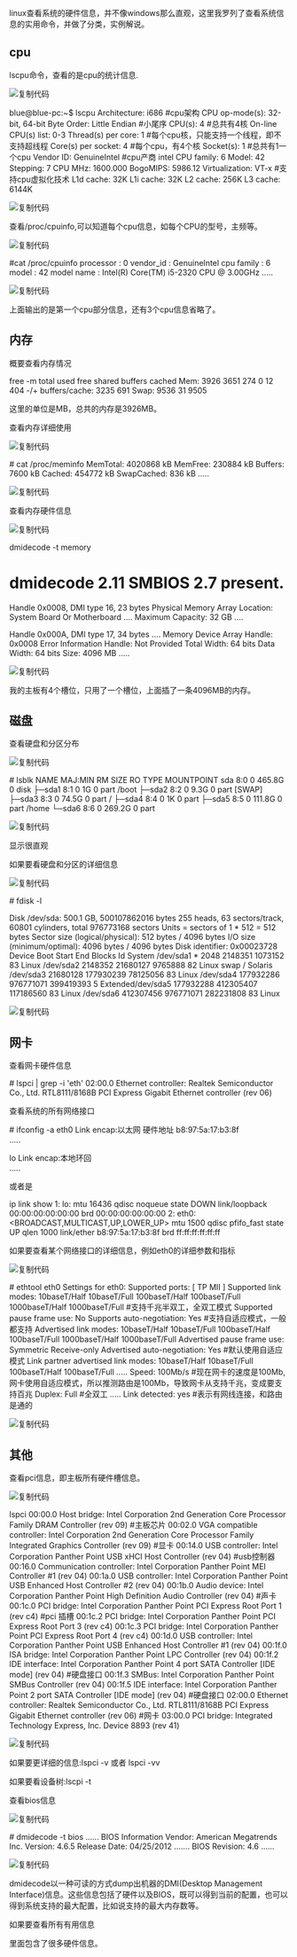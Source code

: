linux查看系统的硬件信息，并不像windows那么直观，这里我罗列了查看系统信息的实用命令，并做了分类，实例解说。

**cpu**
-------

lscpu命令，查看的是cpu的统计信息.

![复制代码](https://common.cnblogs.com/images/copycode.gif)

blue@blue-pc:~$ lscpu
Architecture:          i686            #cpu架构
CPU op\-mode(s):        32\-bit, 64\-bit
Byte Order:            Little Endian   #小尾序
CPU(s): 4 #总共有4核
On\-line CPU(s) list:   0\-3 Thread(s) per core: 1 #每个cpu核，只能支持一个线程，即不支持超线程
Core(s) per socket: 4 #每个cpu，有4个核
Socket(s): 1 #总共有1一个cpu
Vendor ID:             GenuineIntel    #cpu产商 intel
CPU family: 6 Model: 42 Stepping: 7 CPU MHz: 1600.000 BogoMIPS: 5986.12 Virtualization:        VT\-x            #支持cpu虚拟化技术
L1d cache:             32K
L1i cache:             32K
L2 cache:              256K
L3 cache:              6144K

![复制代码](https://common.cnblogs.com/images/copycode.gif)

查看/proc/cpuinfo,可以知道每个cpu信息，如每个CPU的型号，主频等。

![复制代码](https://common.cnblogs.com/images/copycode.gif)

#cat /proc/cpuinfo
processor    : 0 vendor\_id    : GenuineIntel
cpu family    : 6 model        : 42 model name    : Intel(R) Core(TM) i5\-2320 CPU @ 3.00GHz
.....

![复制代码](https://common.cnblogs.com/images/copycode.gif)

上面输出的是第一个cpu部分信息，还有3个cpu信息省略了。

**内存**
------

概要查看内存情况

free -m
             total       used free shared    buffers     cached
Mem: 3926       3651        274          0         12        404
-/+ buffers/cache:       3235        691 Swap: 9536         31       9505

这里的单位是MB，总共的内存是3926MB。

查看内存详细使用

![复制代码](https://common.cnblogs.com/images/copycode.gif)

\# cat /proc/meminfo 
MemTotal: 4020868 kB
MemFree: 230884 kB
Buffers: 7600 kB
Cached: 454772 kB
SwapCached: 836 kB
.....

![复制代码](https://common.cnblogs.com/images/copycode.gif)

查看内存硬件信息

![复制代码](https://common.cnblogs.com/images/copycode.gif)

dmidecode -t memory
# dmidecode 2.11 SMBIOS 2.7 present.

Handle 0x0008, DMI type 16, 23 bytes
Physical Memory Array
    Location: System Board Or Motherboard
....
    Maximum Capacity: 32 GB
....

Handle 0x000A, DMI type 17, 34 bytes
....
Memory Device
    Array Handle: 0x0008 Error Information Handle: Not Provided
    Total Width: 64 bits
    Data Width: 64 bits
    Size: 4096 MB
.....

![复制代码](https://common.cnblogs.com/images/copycode.gif)

我的主板有4个槽位，只用了一个槽位，上面插了一条4096MB的内存。

**磁盘**
------

查看硬盘和分区分布

![复制代码](https://common.cnblogs.com/images/copycode.gif)

\# lsblk
NAME   MAJ:MIN RM   SIZE RO TYPE MOUNTPOINT
sda 8:0    0 465.8G  0 disk 
├─sda1 8:1    0     1G  0 part /boot
├─sda2 8:2    0   9.3G  0 part \[SWAP\]
├─sda3 8:3    0  74.5G  0 part / ├─sda4 8:4    0     1K  0 part 
├─sda5 8:5    0 111.8G  0 part /home
└─sda6 8:6    0 269.2G  0 part 

![复制代码](https://common.cnblogs.com/images/copycode.gif)

显示很直观

如果要看硬盘和分区的详细信息

![复制代码](https://common.cnblogs.com/images/copycode.gif)

\# fdisk -l

Disk /dev/sda: 500.1 GB, 500107862016 bytes 255 heads, 63 sectors/track, 60801 cylinders, total 976773168 sectors
Units \= sectors of 1 \* 512 = 512 bytes
Sector size (logical/physical): 512 bytes / 4096 bytes
I/O size (minimum/optimal): 4096 bytes / 4096 bytes
Disk identifier: 0x00023728 Device Boot      Start         End      Blocks   Id  System /dev/sda1   \*        2048     2148351     1073152   83 Linux /dev/sda2         2148352    21680127     9765888   82  Linux swap / Solaris /dev/sda3        21680128   177930239    78125056   83 Linux /dev/sda4       177932286   976771071   399419393    5 Extended/dev/sda5       177932288   412305407   117186560   83 Linux /dev/sda6       412307456   976771071   282231808   83  Linux

![复制代码](https://common.cnblogs.com/images/copycode.gif)

**网卡**
------

查看网卡硬件信息

\# lspci | grep -i 'eth'
02:00.0 Ethernet controller: Realtek Semiconductor Co., Ltd. RTL8111/8168B PCI Express Gigabit Ethernet controller (rev 06)

查看系统的所有网络接口

\# ifconfig -a
eth0      Link encap:以太网  硬件地址 b8:97:5a:17:b3:8f  
 .....

lo        Link encap:本地环回  
          .....

或者是

ip link show 1: lo: <LOOPBACK> mtu 16436 qdisc noqueue state DOWN 
link/loopback 00:00:00:00:00:00 brd 00:00:00:00:00:00
2: eth0: <BROADCAST,MULTICAST,UP,LOWER\_UP> mtu 1500 qdisc pfifo\_fast state UP qlen 1000 link/ether b8:97:5a:17:b3:8f brd ff:ff:ff:ff:ff:ff

如果要查看某个网络接口的详细信息，例如eth0的详细参数和指标

![复制代码](https://common.cnblogs.com/images/copycode.gif)

\# ethtool eth0
Settings for eth0:
    Supported ports: \[ TP MII \]
    Supported link modes:   10baseT/Half 10baseT/Full 
                            100baseT/Half 100baseT/Full 
                            1000baseT/Half 1000baseT/Full #支持千兆半双工，全双工模式
    Supported pause frame use: No 
    Supports auto\-negotiation: Yes #支持自适应模式，一般都支持
    Advertised link modes:  10baseT/Half 10baseT/Full 
                            100baseT/Half 100baseT/Full 
                            1000baseT/Half 1000baseT/Full
    Advertised pause frame use: Symmetric Receive\-only
    Advertised auto\-negotiation: Yes #默认使用自适应模式
    Link partner advertised link modes:  10baseT/Half 10baseT/Full 
                                         100baseT/Half 100baseT/Full 
 .....
    Speed: 100Mb/s #现在网卡的速度是100Mb,网卡使用自适应模式，所以推测路由是100Mb，导致网卡从支持千兆，变成要支持百兆
    Duplex: Full   #全双工
 .....
    Link detected: yes    #表示有网线连接，和路由是通的

![复制代码](https://common.cnblogs.com/images/copycode.gif)

**其他**
------

查看pci信息，即主板所有硬件槽信息。

![复制代码](https://common.cnblogs.com/images/copycode.gif)

lspci 00:00.0 Host bridge: Intel Corporation 2nd Generation Core Processor Family DRAM Controller (rev 09) #主板芯片 00:02.0 VGA compatible controller: Intel Corporation 2nd Generation Core Processor Family Integrated Graphics Controller (rev 09) #显卡 00:14.0 USB controller: Intel Corporation Panther Point USB xHCI Host Controller (rev 04) #usb控制器 00:16.0 Communication controller: Intel Corporation Panther Point MEI Controller #1 (rev 04) 00:1a.0 USB controller: Intel Corporation Panther Point USB Enhanced Host Controller #2 (rev 04) 00:1b.0 Audio device: Intel Corporation Panther Point High Definition Audio Controller (rev 04) #声卡 00:1c.0 PCI bridge: Intel Corporation Panther Point PCI Express Root Port 1 (rev c4) #pci 插槽 00:1c.2 PCI bridge: Intel Corporation Panther Point PCI Express Root Port 3 (rev c4) 00:1c.3 PCI bridge: Intel Corporation Panther Point PCI Express Root Port 4 (rev c4) 00:1d.0 USB controller: Intel Corporation Panther Point USB Enhanced Host Controller #1 (rev 04) 00:1f.0 ISA bridge: Intel Corporation Panther Point LPC Controller (rev 04) 00:1f.2 IDE interface: Intel Corporation Panther Point 4 port SATA Controller \[IDE mode\] (rev 04) #硬盘接口 00:1f.3 SMBus: Intel Corporation Panther Point SMBus Controller (rev 04) 00:1f.5 IDE interface: Intel Corporation Panther Point 2 port SATA Controller \[IDE mode\] (rev 04) #硬盘接口 02:00.0 Ethernet controller: Realtek Semiconductor Co., Ltd. RTL8111/8168B PCI Express Gigabit Ethernet controller (rev 06) #网卡 03:00.0 PCI bridge: Integrated Technology Express, Inc. Device 8893 (rev 41)

![复制代码](https://common.cnblogs.com/images/copycode.gif)

如果要更详细的信息:lspci -v 或者 lspci -vv

如果要看设备树:lscpi -t

查看bios信息

![复制代码](https://common.cnblogs.com/images/copycode.gif)

\# dmidecode -t bios
......
BIOS Information
    Vendor: American Megatrends Inc.
    Version: 4.6.5 Release Date: 04/25/2012 .......
    BIOS Revision: 4.6 ......

![复制代码](https://common.cnblogs.com/images/copycode.gif)

dmidecode以一种可读的方式dump出机器的DMI(Desktop Management Interface)信息。这些信息包括了硬件以及BIOS，既可以得到当前的配置，也可以得到系统支持的最大配置，比如说支持的最大内存数等。

如果要查看所有有用信息

里面包含了很多硬件信息。